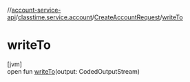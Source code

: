 //[account-service-api](../../../index.md)/[classtime.service.account](../index.md)/[CreateAccountRequest](index.md)/[writeTo](write-to.md)

# writeTo

[jvm]\
open fun [writeTo](write-to.md)(output: CodedOutputStream)
